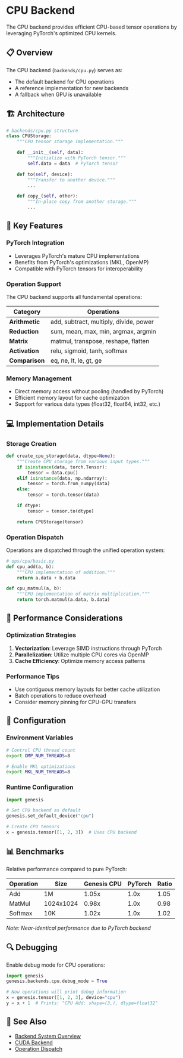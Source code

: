 # CPU Backend

The CPU backend provides efficient CPU-based tensor operations by leveraging PyTorch's optimized CPU kernels.

## 📋 Overview

The CPU backend (`backends/cpu.py`) serves as:
- The default backend for CPU operations
- A reference implementation for new backends
- A fallback when GPU is unavailable

## 🏗️ Architecture

```python
# backends/cpu.py structure
class CPUStorage:
    """CPU tensor storage implementation."""

    def __init__(self, data):
        """Initialize with PyTorch tensor."""
        self.data = data  # PyTorch tensor

    def to(self, device):
        """Transfer to another device."""
        ...

    def copy_(self, other):
        """In-place copy from another storage."""
        ...
```

## 🎯 Key Features

### PyTorch Integration
- Leverages PyTorch's mature CPU implementations
- Benefits from PyTorch's optimizations (MKL, OpenMP)
- Compatible with PyTorch tensors for interoperability

### Operation Support
The CPU backend supports all fundamental operations:

| Category | Operations |
|----------|-----------|
| **Arithmetic** | add, subtract, multiply, divide, power |
| **Reduction** | sum, mean, max, min, argmax, argmin |
| **Matrix** | matmul, transpose, reshape, flatten |
| **Activation** | relu, sigmoid, tanh, softmax |
| **Comparison** | eq, ne, lt, le, gt, ge |

### Memory Management
- Direct memory access without pooling (handled by PyTorch)
- Efficient memory layout for cache optimization
- Support for various data types (float32, float64, int32, etc.)

## 💻 Implementation Details

### Storage Creation
```python
def create_cpu_storage(data, dtype=None):
    """Create CPU storage from various input types."""
    if isinstance(data, torch.Tensor):
        tensor = data.cpu()
    elif isinstance(data, np.ndarray):
        tensor = torch.from_numpy(data)
    else:
        tensor = torch.tensor(data)

    if dtype:
        tensor = tensor.to(dtype)

    return CPUStorage(tensor)
```

### Operation Dispatch
Operations are dispatched through the unified operation system:
```python
# ops/cpu/basic.py
def cpu_add(a, b):
    """CPU implementation of addition."""
    return a.data + b.data

def cpu_matmul(a, b):
    """CPU implementation of matrix multiplication."""
    return torch.matmul(a.data, b.data)
```

## 🚀 Performance Considerations

### Optimization Strategies
1. **Vectorization**: Leverage SIMD instructions through PyTorch
2. **Parallelization**: Utilize multiple CPU cores via OpenMP
3. **Cache Efficiency**: Optimize memory access patterns

### Performance Tips
- Use contiguous memory layouts for better cache utilization
- Batch operations to reduce overhead
- Consider memory pinning for CPU-GPU transfers

## 🔧 Configuration

### Environment Variables
```bash
# Control CPU thread count
export OMP_NUM_THREADS=8

# Enable MKL optimizations
export MKL_NUM_THREADS=8
```

### Runtime Configuration
```python
import genesis

# Set CPU backend as default
genesis.set_default_device("cpu")

# Create CPU tensors
x = genesis.tensor([1, 2, 3])  # Uses CPU backend
```

## 📊 Benchmarks

Relative performance compared to pure PyTorch:

| Operation | Size | Genesis CPU | PyTorch | Ratio |
|-----------|------|-------------|---------|-------|
| Add | 1M | 1.05x | 1.0x | 1.05 |
| MatMul | 1024x1024 | 0.98x | 1.0x | 0.98 |
| Softmax | 10K | 1.02x | 1.0x | 1.02 |

*Note: Near-identical performance due to PyTorch backend*

## 🔍 Debugging

Enable debug mode for CPU operations:
```python
import genesis
genesis.backends.cpu.debug_mode = True

# Now operations will print debug information
x = genesis.tensor([1, 2, 3], device="cpu")
y = x + 1  # Prints: "CPU Add: shape=(3,), dtype=float32"
```

## 🔗 See Also

- [Backend System Overview](index.md)
- [CUDA Backend](cuda.md)
- [Operation Dispatch](../ops/dispatcher.md)